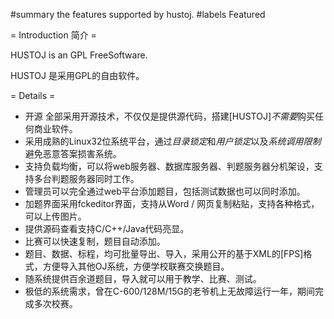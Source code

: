 #summary the features supported by hustoj.
#labels Featured

= Introduction 简介 =

HUSTOJ is an GPL FreeSoftware.

HUSTOJ 是采用GPL的自由软件。


= Details =

  * 开源 全部采用开源技术，不仅仅是提供源代码，搭建[HUSTOJ]*不需要*购买任何商业软件。
  * 采用成熟的Linux32位系统平台，通过*目录锁定*和*用户锁定*以及*系统调用限制*避免恶意答案损害系统。
  * 支持负载均衡，可以将web服务器、数据库服务器、判题服务器分机架设，支持多台判题服务器同时工作。
  * 管理员可以完全通过web平台添加题目，包括测试数据也可以同时添加。
  * 加题界面采用fckeditor界面，支持从Word / 网页复制粘贴，支持各种格式，可以上传图片。
  * 提供源码查看支持C/C++/Java代码亮显。
  * 比赛可以快速复制，题目自动添加。
  * 题目、数据、标程，均可批量导出、导入，采用公开的基于XML的[FPS]格式，方便导入其他OJ系统，方便学校联赛交换题目。
  * 随系统提供百余道题目，导入就可以用于教学、比赛、测试。
  * 极低的系统需求，曾在C-600/128M/15G的老爷机上无故障运行一年，期间完成多次校赛。